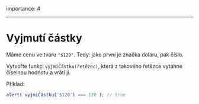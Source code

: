 importance: 4

---

# Vyjmutí částky

Máme cenu ve tvaru `"$120"`. Tedy: jako první je značka dolaru, pak číslo.

Vytvořte funkci `vyjmiČástku(řetězec)`, která z takového řetězce vytáhne číselnou hodnotu a vrátí ji.

Příklad:

```js
alert( vyjmiČástku('$120') === 120 ); // true
```

